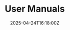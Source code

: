 ---
title: User Manuals
linkTitle: User Manuals
date: '2025-04-24T16:18:00Z'
weight: 1
description: Comprehensive user manual template includes sections on product overview,
  installation, main features, troubleshooting, maintenance, safety information, technical
  specifications, and support resources.
draft: false
ref: user-manuals
---